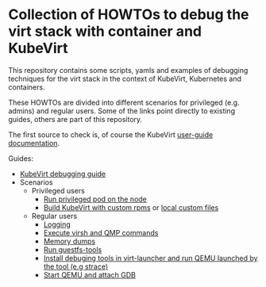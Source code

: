 # Collection of HOWTOs to debug the virt stack with container and KubeVirt

This repository contains some scripts, yamls and examples of debugging techniques for the virt stack in the context of KubeVirt, Kubernetes and containers.

These HOWTOs are divided into different scenarios for privileged (e.g. admins) and regular users. Some of the links point directly to existing guides, others are part of this repository.

The first source to check is, of course the KubeVirt [user-guide documentation](https://kubevirt.io/user-guide/).

Guides:
* [KubeVirt debugging guide](https://kubevirt.io/user-guide/operations/debug/)
* Scenarios
  * Privileged users
    * [Run privileged pod on the node](privileged-node-pod)
    * [Build KubeVirt with custom rpms](https://github.com/kubevirt/kubevirt/blob/main/docs/custom-rpms.md) or [local custom files](https://github.com/kubevirt/kubevirt/blob/main/docs/local-custom-files.md)
  * Regular users
    * [Logging](logging)
    * [Execute virsh and QMP commands](run-virsh)
    * [Memory dumps](https://kubevirt.io/user-guide/operations/memory_dump/)
    * [Run guestfs-tools](https://github.com/kubevirt/kubevirt/blob/main/docs/guestfs.md)
    * [Install debuging tools in virt-launcher and run QEMU launched by the tool (e.g strace)](launch-qemu-strace/)
    * [Start QEMU and attach GDB](wrap-gdb)
